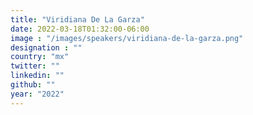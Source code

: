 ```yaml
---
title: "Viridiana De La Garza"
date: 2022-03-18T01:32:00-06:00
image : "/images/speakers/viridiana-de-la-garza.png"
designation : ""
country: "mx"
twitter: ""
linkedin: ""
github: ""
year: "2022"
---
```


